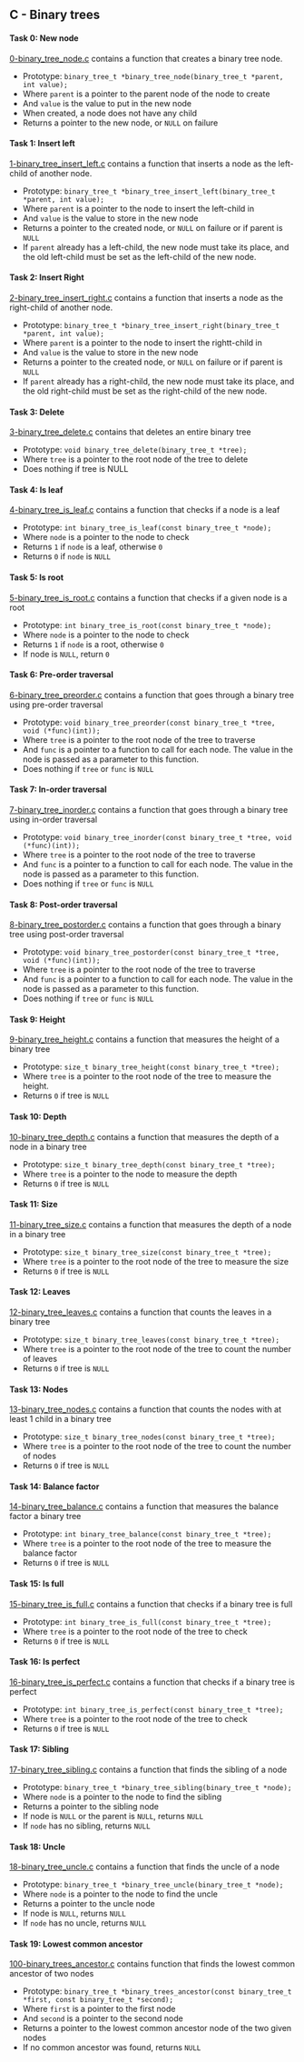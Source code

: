 ## C - Binary trees

#### Task 0: New node
[0-binary_tree_node.c](0-binary_tree_node.c) contains a function that creates a binary tree node.
- Prototype: `binary_tree_t *binary_tree_node(binary_tree_t *parent, int value);`
- Where `parent` is a pointer to the parent node of the node to create
- And `value` is the value to put in the new node
- When created, a node does not have any child
- Returns a pointer to the new node, or `NULL` on failure

#### Task 1: Insert left
[1-binary_tree_insert_left.c](1-binary_tree_insert_left.c) contains a function that inserts a node as the left-child of another node.
- Prototype: `binary_tree_t *binary_tree_insert_left(binary_tree_t *parent, int value);`
- Where `parent` is a pointer to the node to insert the left-child in
- And `value` is the value to store in the new node
- Returns a pointer to the created node, or `NULL` on failure or if parent is `NULL`
- If `parent` already has a left-child, the new node must take its place, and the old left-child must be set as the left-child of the new node.

#### Task 2: Insert Right
[2-binary_tree_insert_right.c](2-binary_tree_insert_right.c) contains a function that inserts a node as the right-child of another node.
- Prototype: `binary_tree_t *binary_tree_insert_right(binary_tree_t *parent, int value);`
- Where `parent` is a pointer to the node to insert the rightt-child in
- And `value` is the value to store in the new node
- Returns a pointer to the created node, or `NULL` on failure or if parent is `NULL`
- If `parent` already has a right-child, the new node must take its place, and the old right-child must be set as the right-child of the new node.

#### Task 3: Delete
[3-binary_tree_delete.c](3-binary_tree_delete.c) contains that deletes an entire binary tree
- Prototype: `void binary_tree_delete(binary_tree_t *tree);`
- Where `tree` is a pointer to the root node of the tree to delete
- Does nothing if tree is NULL

#### Task 4: Is leaf
[4-binary_tree_is_leaf.c](4-binary_tree_is_leaf.c) contains a function that checks if a node is a leaf
- Prototype: `int binary_tree_is_leaf(const binary_tree_t *node);`
- Where `node` is a pointer to the node to check
- Returns `1` if `node` is a leaf, otherwise `0`
- Returns `0` if `node` is `NULL`

#### Task 5: Is root
[5-binary_tree_is_root.c](5-binary_tree_is_root.c) contains a function that checks if a given node is a root
- Prototype: `int binary_tree_is_root(const binary_tree_t *node);`
- Where `node` is a pointer to the node to check
- Returns `1` if `node` is a root, otherwise `0`
- If node is `NULL`, return `0`

#### Task 6: Pre-order traversal
[6-binary_tree_preorder.c](6-binary_tree_preorder.c) contains a function that goes through a binary tree using pre-order traversal
- Prototype: `void binary_tree_preorder(const binary_tree_t *tree, void (*func)(int));`
- Where `tree` is a pointer to the root node of the tree to traverse
- And `func` is a pointer to a function to call for each node. The value in the node is passed as a parameter to this function.
- Does nothing if `tree` or `func` is `NULL`

#### Task 7: In-order traversal
[7-binary_tree_inorder.c](7-binary_tree_inorder.c) contains a function that goes through a binary tree using in-order traversal
- Prototype: `void binary_tree_inorder(const binary_tree_t *tree, void (*func)(int));`
- Where `tree` is a pointer to the root node of the tree to traverse
- And `func` is a pointer to a function to call for each node. The value in the node is passed as a parameter to this function.
- Does nothing if `tree` or `func` is `NULL`

#### Task 8: Post-order traversal
[8-binary_tree_postorder.c](8-binary_tree_postorder.c) contains a function that goes through a binary tree using post-order traversal
- Prototype: `void binary_tree_postorder(const binary_tree_t *tree, void (*func)(int));`
- Where `tree` is a pointer to the root node of the tree to traverse
- And `func` is a pointer to a function to call for each node. The value in the node is passed as a parameter to this function.
- Does nothing if `tree` or `func` is `NULL`

#### Task 9: Height
[9-binary_tree_height.c](9-binary_tree_height.c) contains a function that measures the height of a binary tree
- Prototype: `size_t binary_tree_height(const binary_tree_t *tree);`
- Where `tree` is a pointer to the root node of the tree to measure the height.
- Returns `0` if tree is `NULL`

#### Task 10: Depth
[10-binary_tree_depth.c](10-binary_tree_depth.c) contains a function that measures the depth of a node in a binary tree
- Prototype: `size_t binary_tree_depth(const binary_tree_t *tree);`
- Where `tree` is a pointer to the node to measure the depth
- Returns `0` if tree is `NULL`

#### Task 11: Size
[11-binary_tree_size.c](11-binary_tree_size.c) contains a function that measures the depth of a node in a binary tree
- Prototype: `size_t binary_tree_size(const binary_tree_t *tree);`
- Where `tree` is a pointer to the root node of the tree to measure the size
- Returns `0` if tree is `NULL`

#### Task 12: Leaves
[12-binary_tree_leaves.c](12-binary_tree_leaves.c) contains a function that counts the leaves in a binary tree
- Prototype: `size_t binary_tree_leaves(const binary_tree_t *tree);`
- Where `tree` is a pointer to the root node of the tree to count the number of leaves
- Returns `0` if tree is `NULL`

#### Task 13: Nodes
[13-binary_tree_nodes.c](13-binary_tree_nodes.c) contains a function that counts the nodes with at least 1 child in a binary tree
- Prototype: `size_t binary_tree_nodes(const binary_tree_t *tree);`
- Where `tree` is a pointer to the root node of the tree to count the number of nodes
- Returns `0` if tree is `NULL`

#### Task 14: Balance factor
[14-binary_tree_balance.c](14-binary_tree_balance.c) contains a function that measures the balance factor a binary tree
- Prototype: `int binary_tree_balance(const binary_tree_t *tree);`
- Where `tree` is a pointer to the root node of the tree to measure the balance factor
- Returns `0` if tree is `NULL`

#### Task 15: Is full
[15-binary_tree_is_full.c](15-binary_tree_is_full.c) contains a function that checks if a binary tree is full
- Prototype: `int binary_tree_is_full(const binary_tree_t *tree);`
- Where `tree` is a pointer to the root node of the tree to check
- Returns `0` if tree is `NULL`

#### Task 16: Is perfect
[16-binary_tree_is_perfect.c](16-binary_tree_is_perfect.c) contains a function that checks if a binary tree is perfect
- Prototype: `int binary_tree_is_perfect(const binary_tree_t *tree);`
- Where `tree` is a pointer to the root node of the tree to check
- Returns `0` if tree is `NULL`

#### Task 17: Sibling
[17-binary_tree_sibling.c](17-binary_tree_sibling.c) contains a function that finds the sibling of a node
- Prototype: `binary_tree_t *binary_tree_sibling(binary_tree_t *node);`
- Where `node` is a pointer to the node to find the sibling
- Returns a pointer to the sibling node
- If node is `NULL` or the parent is `NULL`, returns `NULL`
- If `node` has no sibling, returns `NULL`

#### Task 18: Uncle
[18-binary_tree_uncle.c](18-binary_tree_uncle.c) contains a function that finds the uncle of a node
- Prototype: `binary_tree_t *binary_tree_uncle(binary_tree_t *node);`
- Where `node` is a pointer to the node to find the uncle
- Returns a pointer to the uncle node
- If node is `NULL`, returns `NULL`
- If `node` has no uncle, returns `NULL`


#### Task 19: Lowest common ancestor
[100-binary_trees_ancestor.c](100-binary_trees_ancestor.c) contains  function that finds the lowest common ancestor of two nodes
- Prototype: `binary_tree_t *binary_trees_ancestor(const binary_tree_t *first, const binary_tree_t *second);`
- Where `first` is a pointer to the first node
- And `second` is a pointer to the second node
- Returns a pointer to the lowest common ancestor node of the two given nodes
- If no common ancestor was found, returns `NULL`
